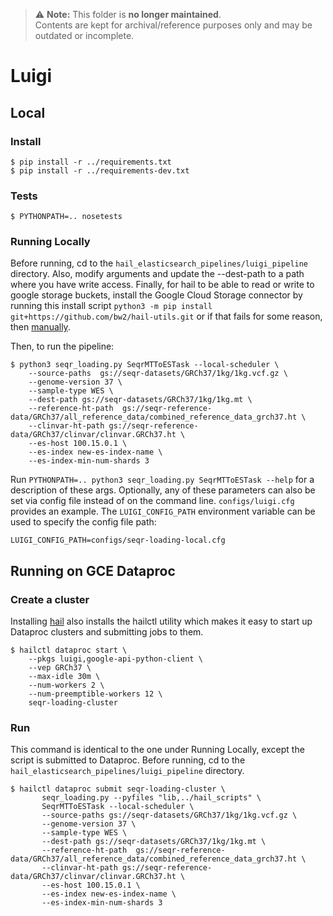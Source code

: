 
> ⚠️ **Note:** This folder is **no longer maintained**.  
> Contents are kept for archival/reference purposes only and may be outdated or incomplete.

# Luigi

## Local
### Install
```
$ pip install -r ../requirements.txt
$ pip install -r ../requirements-dev.txt
```

### Tests
```
$ PYTHONPATH=.. nosetests
```

### Running Locally

Before running, cd to the `hail_elasticsearch_pipelines/luigi_pipeline` directory.
Also, modify arguments and update the --dest-path to a path where you have write access.
Finally, for hail to be able to read or write to google storage buckets, install the Google Cloud Storage connector by running this install script
`python3 -m pip install git+https://github.com/bw2/hail-utils.git` or if that fails for some reason, then [manually](https://cloud.google.com/dataproc/docs/concepts/connectors/install-storage-connector).

Then, to run the pipeline:
```
$ python3 seqr_loading.py SeqrMTToESTask --local-scheduler \
    --source-paths  gs://seqr-datasets/GRCh37/1kg/1kg.vcf.gz \
    --genome-version 37 \
    --sample-type WES \
    --dest-path gs://seqr-datasets/GRCh37/1kg/1kg.mt \
    --reference-ht-path  gs://seqr-reference-data/GRCh37/all_reference_data/combined_reference_data_grch37.ht \
    --clinvar-ht-path gs://seqr-reference-data/GRCh37/clinvar/clinvar.GRCh37.ht \
    --es-host 100.15.0.1 \
    --es-index new-es-index-name \ 
    --es-index-min-num-shards 3
```

Run `PYTHONPATH=.. python3 seqr_loading.py SeqrMTToESTask --help` for a description of these args.
Optionally, any of these parameters can also be set via config file instead of on the command line. 
`configs/luigi.cfg` provides an example. The `LUIGI_CONFIG_PATH` environment variable can be used to specify the config file path:
```
LUIGI_CONFIG_PATH=configs/seqr-loading-local.cfg
```

## Running on GCE Dataproc
### Create a cluster

Installing [hail](http://hail.is) also installs the hailctl utility which makes it easy to start up Dataproc clusters 
and submitting jobs to them. 
```
$ hailctl dataproc start \
    --pkgs luigi,google-api-python-client \
    --vep GRCh37 \
    --max-idle 30m \
    --num-workers 2 \
    --num-preemptible-workers 12 \
    seqr-loading-cluster
```

### Run

This command is identical to the one under Running Locally, except the script is submitted to Dataproc. 
Before running, cd to the `hail_elasticsearch_pipelines/luigi_pipeline` directory.

```
$ hailctl dataproc submit seqr-loading-cluster \
       seqr_loading.py --pyfiles "lib,../hail_scripts" \
       SeqrMTToESTask --local-scheduler \
       --source-paths gs://seqr-datasets/GRCh37/1kg/1kg.vcf.gz \
       --genome-version 37 \
       --sample-type WES \
       --dest-path gs://seqr-datasets/GRCh37/1kg/1kg.mt \
       --reference-ht-path  gs://seqr-reference-data/GRCh37/all_reference_data/combined_reference_data_grch37.ht \
       --clinvar-ht-path gs://seqr-reference-data/GRCh37/clinvar/clinvar.GRCh37.ht \
       --es-host 100.15.0.1 \
       --es-index new-es-index-name \ 
       --es-index-min-num-shards 3
   ```
